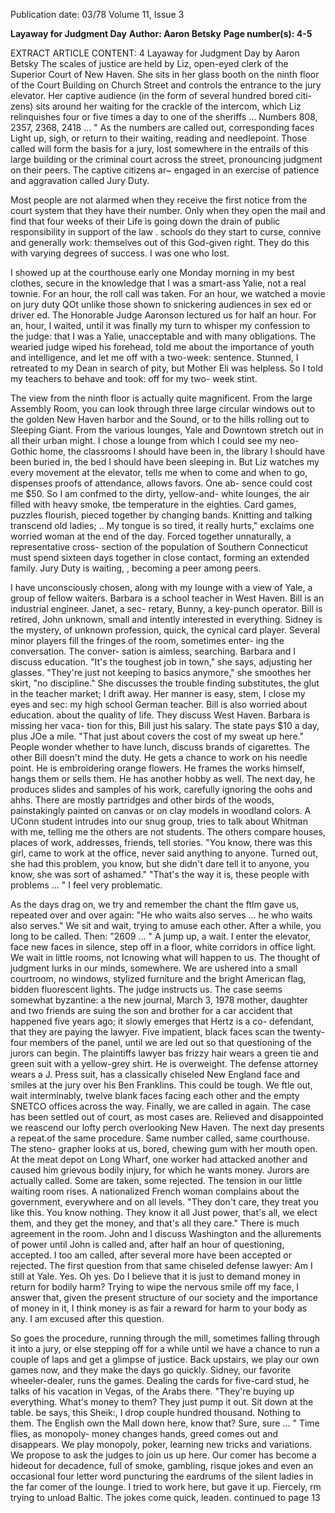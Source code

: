Publication date: 03/78
Volume 11, Issue 3

**Layaway for Judgment Day**
**Author: Aaron Betsky**
**Page number(s): 4-5**

EXTRACT ARTICLE CONTENT:
4 
Layaway for Judgment Day 
by Aaron Betsky 
The scales of justice are held by 
Liz, open-eyed clerk of the Superior 
Court of New Haven. She sits in her 
glass booth on the ninth floor of the 
Court Building on Church Street and 
controls the entrance to the jury 
elevator. Her captive audience (in the 
form of several hundred bored citi-
zens) sits around her waiting for the 
crackle of the intercom, which Liz 
relinquishes four or five times a day 
to one of the sheriffs ... Numbers 808, 
2357, 2368, 2418 ... " As the numbers 
are called out, corresponding faces 
Light up, sigh, or return to their 
waiting, reading and needlepoint. 
Those called will form the basis for a 
jury, lost somewhere in the entrails of 
this large building or the criminal 
court across the street, pronouncing 
judgment on their peers. The captive 
citizens ar~ engaged in an exercise of 
patience and aggravation called Jury 
Duty. 

Most people are not alarmed when 
they receive the first notice from the 
court system that they have their 
number. Only when they open the 
mail and find that four weeks of their 
Life is going down the drain of public 
responsibility in support of the law . 
schools do they start to curse, connive 
and generally work: themselves out of 
this God-given right. They do this 
with varying degrees of success. I was 
one who lost. 

I showed up at the courthouse early 
one Monday morning in my best 
clothes, secure in the knowledge that I 
was a smart-ass Yalie, not a real 
townie. For an hour, the roll call was 
taken. For an hour, we watched a 
movie on jury duty QOt unlike those 
shown to snickering audiences in sex 
ed or driver ed. The Honorable Judge 
Aaronson lectured us for half an 
hour. For an, hour, I waited, until it 
was finally my turn to whisper my 
confession to the judge: that I was a 
Yalie, unacceptable and with many 
obligations. The wearied judge wiped 
his forehead, told me about the 
importance of youth and intelligence, 
and let me off with a two-week: 
sentence. Stunned, I retreated to my 
Dean in search of pity, but Mother 
Eli was helpless. So I told my teachers 
to behave and took: off for my two-
week stint. 

The view from the ninth floor is 
actually quite magnificent. From the 
large Assembly Room, you can look 
through three large circular windows 
out to the golden New Haven harbor 
and the Sound, or to the hills rolling 
out to Sleeping Giant. From the 
various lounges, Yale and Downtown 
stretch out in all their urban might. I 
chose a lounge from which I could see 
my neo-Gothic home, the classrooms 
I should have been in, the library I 
should have been buried in, the bed I 
should have been sleeping in. But Liz 
watches my every movement at the 
elevator, tells me when to come and 
when to go, dispenses proofs of 
attendance, allows favors. One ab-
sence could cost me $50. So I am 
confmed to the dirty, yellow-and-
white lounges, the air filled with 
heavy smoke, tbe temperature in the 
eighties. Card games, puzzles flourish, 
pieced together by changing bands. 
Knitting and talking transcend old 
ladies; .. My tongue is so tired, it really 
hurts," exclaims one worried woman 
at the end of the day. Forced together 
unnaturally, a representative cross-
section of the population of Southern 
Connecticut must spend sixteen days 
together in close contact, forming an 
extended family. Jury Duty is waiting, , 
becoming a peer among peers. 

I have unconsciously chosen, along 
with my lounge with a view of Yale, a 
group of fellow waiters. Barbara is a 
school teacher in West Haven. Bill is 
an industrial engineer. Janet, a sec-
retary, Bunny, a key-punch operator. 
Bill is retired, John unknown, small 
and intently interested in everything. 
Sidney is the mystery, of unknown 
profession, quick, the cynical card 
player. Several minor players fill the 
fringes of the room, sometimes enter-
ing the conversation. The conver-
sation is aimless, searching. Barbara 
and I discuss education. "It's the 
toughest job in town," she says, 
adjusting her glasses. "They're just not 
keeping to basics anymore," she 
smoothes her skirt, "no discipline." 
She discusses the trouble finding 
substitutes, the glut in the teacher 
market; I drift away. Her manner is 
easy, stem, I close my eyes and sec: 
my high school German teacher. Bill 
is also worried about education. about 
the quality of life. They discuss West 
Haven. Barbara is missing her vaca-
tion for this, Bill just his salary. The 
state pays $10 a day, plus JOe a mile. 
"That just about covers the cost of my 
sweat up here." People wonder 
whether to have lunch, discuss brands 
of cigarettes. The other Bill doesn't 
mind the duty. He gets a chance to 
work on his needle point. He is 
embroidering orange flowers. He 
frames the works himself, hangs them 
or sells them. He has another hobby 
as well. The next day, he produces 
slides and samples of his work, 
carefully ignoring the oohs and ahhs. 
There are mostly partridges and other 
birds of the woods, painstakingly 
painted on canvas or on clay models 
in woodland colors. A UConn student 
intrudes into our snug group, tries to 
talk about Whitman with me, telling 
me the others are not students. The 
others compare houses, places of 
work, addresses, friends, tell stories. 
"You know, there was this girl, came 
to work at the office, never said 
anything to anyone. Turned out, she 
had this problem, you know, but she 
didn't dare tell it to anyone, you 
know, she was sort of ashamed." 
"That's the way it is, these people 
with problems ... " I feel very 
problematic. 

As the days drag on, we try and 
remember the chant the ftlm gave us, 
repeated over and over again: "He 
who waits also serves ... he who 
waits also serves." We sit and wait, 
trying to amuse each other. After a 
while, you long to be called. Then: 
"2609 ... " A jump up, a wait. I enter 
the elevator, face new faces in silence, 
step off in a floor, white corridors in 
office light. We wait in little rooms, 
not Icnowing what will happen to us. 
The thought of judgment lurks in our 
minds, somewhere. We are ushered 
into a small courtroom, no windows, 
stylized furniture and the bright 
American flag, bidden fluorescent 
lights. The judge instructs us. The 
case seems somewhat byzantine: a 
the new journal, March 3, 1978 
mother, daughter and two friends are 
suing the son and brother for a car 
accident that happened five years ago; 
it slowly emerges that Hertz is a co-
defendant, that they are paying the 
lawyer. Five impatient, black faces 
scan the twenty-four members of the 
panel, until we are led out so that 
questioning of the jurors can begin. 
The plaintiffs lawyer bas frizzy hair 
wears a green tie and green suit with a 
yellow-grey shirt. He is overweight. 
The defense attorney wears a J. Press 
suit, has a classically chiseled New 
England face and smiles at the jury 
over his Ben Franklins. This could be 
tough. We ftle out, wait interminably, 
twelve blank faces facing each other 
and the empty SNETCO offices 
across the way. Finally, we are called 
in again. The case has been settled out 
of court, as most cases are. Relieved 
and disappointed we reascend our 
lofty perch overlooking New Haven. 
The next day presents a repeat.of 
the same procedure. Same number 
called, same courthouse. The steno-
grapher looks at us, bored, chewing 
gum with her mouth open. At the 
meat depot on Long Wharf, one 
worker had attacked another and 
caused him grievous bodily injury, for 
which he wants money. Jurors are 
actually called. Some are taken, some 
rejected. The tension in our little 
waiting room rises. A nationalized 
French woman complains about the 
government, everywhere and on all 
levels. "They don't care, they treat 
you like this. You know nothing. 
They know it all Just power, that's 
all, we elect them, and they get the 
money, and that's all they care." 
There is much agreement in the room. 
John and I discuss Washington and 
the allurements of power until John is 
called and, after half an hour of 
questioning, accepted. I too am called, 
after several more have been accepted 
or rejected. The first question from 
that same chiseled defense lawyer: Am 
I still at Yale. Yes. Oh yes. Do I 
believe that it is just to demand 
money in return for bodily harm? 
Trying to wipe the nervous smile off 
my face, I answer that, given the 
present structure of our society and 
the importance of money in it, I think 
money is as fair a reward for harm to 
your body as any. I am excused after 
this question. 

So goes the procedure, running 
through the mill, sometimes falling 
through it into a jury, or else stepping 
off for a while until we have a chance 
to run a couple of laps and get a 
glimpse of justice. Back upstairs, we 
play our own games now, and they 
make the days go quickly. Sidney, our 
favorite wheeler-dealer, runs the 
games. Dealing the cards for five-card 
stud, he talks of his vacation in 
Vegas, of the Arabs there. "They're 
buying up everything. What's money 
to them? They just pump it out. Sit 
down at the table. be says, this Sheik:, 
I drop couple hundred thousand. 
Nothing to them. The English own 
the Mall down here, know that? Sure, 
sure ... " Time flies, as monopoly-
money changes hands, greed comes 
out and disappears. We play 
monopoly, poker, learning new tricks 
and variations. We propose to ask the 
judges to join us up here. Our comer 
has become a hideout for decadence, 
full of smoke, gambling, risque jokes 
and even an occasional four letter 
word puncturing the eardrums of the 
silent ladies in the far comer of the 
lounge. I tried to work here, but gave 
it up. Fiercely, rm trying to unload 
Baltic. The jokes come quick, leaden. 
continued to page 13